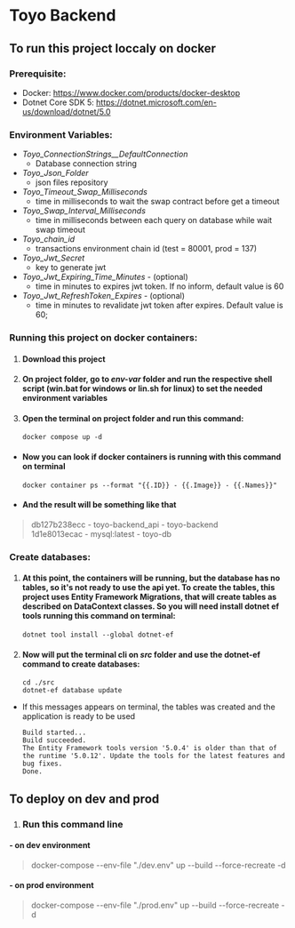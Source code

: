 # **Toyo Backend**

## **To run this project loccaly on docker**
###  Prerequisite:
+ Docker: https://www.docker.com/products/docker-desktop
+ Dotnet Core SDK 5: https://dotnet.microsoft.com/en-us/download/dotnet/5.0

### **Environment Variables:**
+ *Toyo_ConnectionStrings__DefaultConnection*
    + Database connection string
+ *Toyo_Json_Folder*
    + json files repository
+ *Toyo_Timeout_Swap_Milliseconds*
    + time in milliseconds to wait the swap contract before get a timeout
+ *Toyo_Swap_Interval_Milliseconds*
    + time in milliseconds between each query on database while wait swap timeout
+ *Toyo_chain_id*
    + transactions environment chain id (test = 80001, prod = 137)
+ *Toyo_Jwt_Secret*
    + key to generate jwt
+ *Toyo_Jwt_Expiring_Time_Minutes* - (optional)
    + time in minutes to expires jwt token. If no inform, default value is 60
+ *Toyo_Jwt_RefreshToken_Expires* - (optional)
    + time in minutes to revalidate jwt token after expires. Default value is 60;
### **Running this project on docker containers:**

1. #### Download this project

2. #### On project folder, go to *env-var* folder and run the respective shell script (**win.bat** for **windows** or **lin.sh** for **linux**) to set the needed environment variables

3. #### Open the terminal on project folder and run this command:
    ```
    docker compose up -d
    ``` 
- #### Now you can look if docker containers is running with this command on terminal
    ```
    docker container ps --format "{{.ID}} - {{.Image}} - {{.Names}}"
    ```
- #### And the result will be something like that

> db127b238ecc - toyo-backend_api - toyo-backend \
1d1e8013ecac - mysql:latest - toyo-db

### Create databases:
1. #### At this point, the containers will be running, but the database has no tables, so it's not ready to use the api yet. To create the tables, this project uses Entity Framework Migrations, that will create tables as described on DataContext classes. So you will need install dotnet ef tools running this command on terminal:
    ```
    dotnet tool install --global dotnet-ef
    ```
2. #### Now will put the terminal cli on *src* folder and use the dotnet-ef command to create databases:
    ```
    cd ./src
    dotnet-ef database update
    ```
- If this messages appears on terminal, the tables was created and the application is ready to be used
    ```
    Build started...
    Build succeeded.
    The Entity Framework tools version '5.0.4' is older than that of the runtime '5.0.12'. Update the tools for the latest features and bug fixes.
    Done.
    ```

## **To deploy on dev and prod**
1. ### Run this command line
#### - on dev environment

> docker-compose --env-file "./dev.env" up --build --force-recreate -d


#### - on prod environment

> docker-compose --env-file "./prod.env" up --build --force-recreate -d